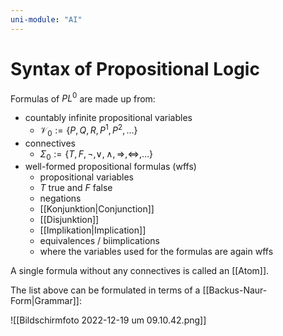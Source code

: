 ```yaml
---
uni-module: "AI"
---
```


# Syntax of Propositional Logic

Formulas of $PL^0$ are made up from:

- countably infinite propositional variables
  - $\mathcal{V}_0:=\left\{P, Q, R, P^1, P^2, \ldots\right\}$
- connectives
  - $\Sigma_0:=\{T, F, \neg, \vee, \wedge, \Rightarrow, \Leftrightarrow, \ldots\}$
- well-formed propositional formulas (wffs)
  - propositional variables
  - $T$ true and $F$ false
  - negations
  - [[Konjunktion|Conjunction]]
  - [[Disjunktion]]
  - [[Implikation|Implication]]
  - equivalences / biimplications
  - where the variables used for the formulas are again wffs

A single formula without any connectives is called an [[Atom]].

The list above can be formulated in terms of a [[Backus-Naur-Form|Grammar]]:

![[Bildschirm­foto 2022-12-19 um 09.10.42.png]]

